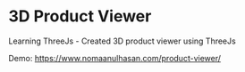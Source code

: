 # 3D Product Viewer
Learning ThreeJs - Created 3D product viewer using ThreeJs

Demo: https://www.nomaanulhasan.com/product-viewer/
